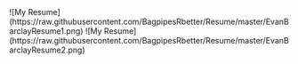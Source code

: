 <link rel="stylesheet" href="style.css">
![My Resume](https://raw.githubusercontent.com/BagpipesRbetter/Resume/master/EvanBarclayResume1.png)
![My Resume](https://raw.githubusercontent.com/BagpipesRbetter/Resume/master/EvanBarclayResume2.png)
